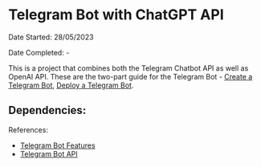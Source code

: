 # Telegram Bot with ChatGPT API

Date Started: 28/05/2023

Date Completed: -

This is a project that combines both the Telegram Chatbot API as well as OpenAI API. These are the two-part guide for the Telegram Bot - [Create a Telegram Bot](https://khashtamov.com/en/how-to-create-a-telegram-bot-using-python/), [Deploy a Telegram Bot](https://khashtamov.com/en/how-to-deploy-telegram-bot-django/).

Dependencies:
- 

References:
- [Telegram Bot Features](https://core.telegram.org/bots/features#what-features-do-bots-have)
- [Telegram Bot API](https://core.telegram.org/bots/api#authorizing-your-bot)